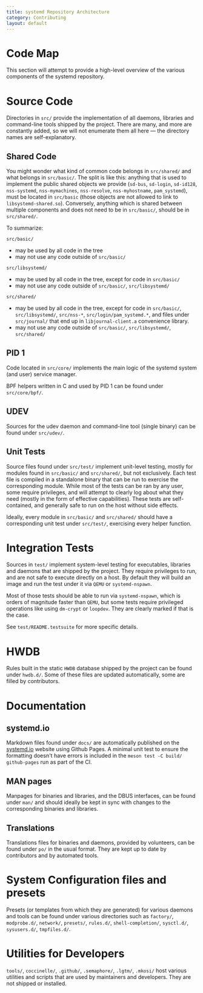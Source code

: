 ```yaml
---
title: systemd Repository Architecture
category: Contributing
layout: default
---
```


# Code Map

This section will attempt to provide a high-level overview of the various
components of the systemd repository.

# Source Code

Directories in `src/` provide the implementation of all daemons, libraries and
command-line tools shipped by the project. There are many, and more are
constantly added, so we will not enumerate them all here — the directory
names are self-explanatory.

## Shared Code

You might wonder what kind of common code belongs in `src/shared/` and what
belongs in `src/basic/`. The split is like this: anything that is used to
implement the public shared objects we provide (`sd-bus`, `sd-login`,
`sd-id128`, `nss-systemd`, `nss-mymachines`, `nss-resolve`, `nss-myhostname`,
`pam_systemd`), must be located in `src/basic` (those objects are not allowed
to link to `libsystemd-shared.so`). Conversely, anything which is shared
between multiple components and does not need to be in `src/basic/`, should be
in `src/shared/`.

To summarize:

`src/basic/`
- may be used by all code in the tree
- may not use any code outside of `src/basic/`

`src/libsystemd/`
- may be used by all code in the tree, except for code in `src/basic/`
- may not use any code outside of `src/basic/`, `src/libsystemd/`

`src/shared/`
- may be used by all code in the tree, except for code in `src/basic/`,
`src/libsystemd/`, `src/nss-*`, `src/login/pam_systemd.*`, and files under
`src/journal/` that end up in `libjournal-client.a` convenience library.
- may not use any code outside of `src/basic/`, `src/libsystemd/`, `src/shared/`

## PID 1

Code located in `src/core/` implements the main logic of the systemd system (and user)
service manager.

BPF helpers written in C and used by PID 1 can be found under `src/core/bpf/`.

## UDEV

Sources for the udev daemon and command-line tool (single binary) can be found under
`src/udev/`.

## Unit Tests

Source files found under `src/test/` implement unit-level testing, mostly for
modules found in `src/basic/` and `src/shared/`, but not exclusively. Each test
file is compiled in a standalone binary that can be run to exercise the
corresponding module. While most of the tests can be ran by any user, some
require privileges, and will attempt to clearly log about what they need
(mostly in the form of effective capabilities). These tests are self-contained,
and generally safe to run on the host without side effects.

Ideally, every module in `src/basic/` and `src/shared/` should have a
corresponding unit test under `src/test/`, exercising every helper function.

# Integration Tests

Sources in `test/` implement system-level testing for executables, libraries and
daemons that are shipped by the project. They require privileges to run, and
are not safe to execute directly on a host. By default they will build an image
and run the test under it via `QEMU` or `systemd-nspawn`.

Most of those tests should be able to run via `systemd-nspawn`, which is orders of
magnitude faster than `QEMU`, but some tests require privileged operations like
using `dm-crypt` or `loopdev`. They are clearly marked if that is the case.

See `test/README.testsuite` for more specific details.

# HWDB

Rules built in the static `HWDB` database shipped by the project can be found
under `hwdb.d/`. Some of these files are updated automatically, some are filled
by contributors.

# Documentation

## systemd.io

Markdown files found under `docs/` are automatically published on the
[systemd.io](https://systemd.io) website using Github Pages. A minimal unit test
to ensure the formatting doesn't have errors is included in the
`meson test -C build/ github-pages` run as part of the CI.

## MAN pages

Manpages for binaries and libraries, and the DBUS interfaces, can be found under
`man/` and should ideally be kept in sync with changes to the corresponding
binaries and libraries.

## Translations

Translations files for binaries and daemons, provided by volunteers, can be found
under `po/` in the usual format. They are kept up to date by contributors and by
automated tools.

# System Configuration files and presets

Presets (or templates from which they are generated) for various daemons and tools
can be found under various directories such as `factory/`, `modprobe.d/`, `network/`,
`presets/`, `rules.d/`, `shell-completion/`, `sysctl.d/`, `sysusers.d/`, `tmpfiles.d/`.

# Utilities for Developers

`tools/`, `coccinelle/`, `.github/`, `.semaphore/`, `.lgtm/`, `.mkosi/` host various
utilities and scripts that are used by maintainers and developers. They are not
shipped or installed.
